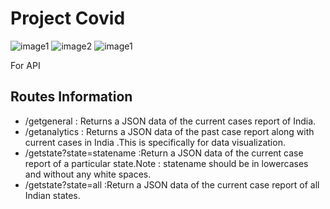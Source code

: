 # Project Covid

![image1](https://github.com/InternityFoundation/OPTIMUM_1926/blob/master/Screenshot%20from%202020-04-12%2000-13-10.png)
![image2](https://github.com/InternityFoundation/OPTIMUM_1926/blob/master/Screenshot%20from%202020-04-12%2000-13-24.png)
![image1](https://github.com/InternityFoundation/OPTIMUM_1926/blob/master/client/images/analytics.png)

For API
## Routes Information

* /getgeneral : Returns a JSON data of the current cases report of India.
* /getanalytics : Returns a JSON data of the past case report along with current cases in India .This is specifically for data visualization.
* /getstate?state=statename :Return a JSON data of the current case report of a particular state.Note : statename should be in lowercases and without any white spaces.
* /getstate?state=all :Return a JSON data of the current case report of all Indian states.


